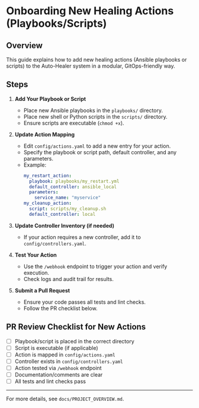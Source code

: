 # Onboarding New Healing Actions (Playbooks/Scripts)

## Overview
This guide explains how to add new healing actions (Ansible playbooks or scripts) to the Auto-Healer system in a modular, GitOps-friendly way.

## Steps

1. **Add Your Playbook or Script**
   - Place new Ansible playbooks in the `playbooks/` directory.
   - Place new shell or Python scripts in the `scripts/` directory.
   - Ensure scripts are executable (`chmod +x`).

2. **Update Action Mapping**
   - Edit `config/actions.yaml` to add a new entry for your action.
   - Specify the playbook or script path, default controller, and any parameters.
   - Example:
     ```yaml
     my_restart_action:
       playbook: playbooks/my_restart.yml
       default_controller: ansible_local
       parameters:
         service_name: "myservice"
     my_cleanup_action:
       script: scripts/my_cleanup.sh
       default_controller: local
     ```

3. **Update Controller Inventory (if needed)**
   - If your action requires a new controller, add it to `config/controllers.yaml`.

4. **Test Your Action**
   - Use the `/webhook` endpoint to trigger your action and verify execution.
   - Check logs and audit trail for results.

5. **Submit a Pull Request**
   - Ensure your code passes all tests and lint checks.
   - Follow the PR checklist below.

## PR Review Checklist for New Actions
- [ ] Playbook/script is placed in the correct directory
- [ ] Script is executable (if applicable)
- [ ] Action is mapped in `config/actions.yaml`
- [ ] Controller exists in `config/controllers.yaml`
- [ ] Action tested via `/webhook` endpoint
- [ ] Documentation/comments are clear
- [ ] All tests and lint checks pass

---
For more details, see `docs/PROJECT_OVERVIEW.md`.
